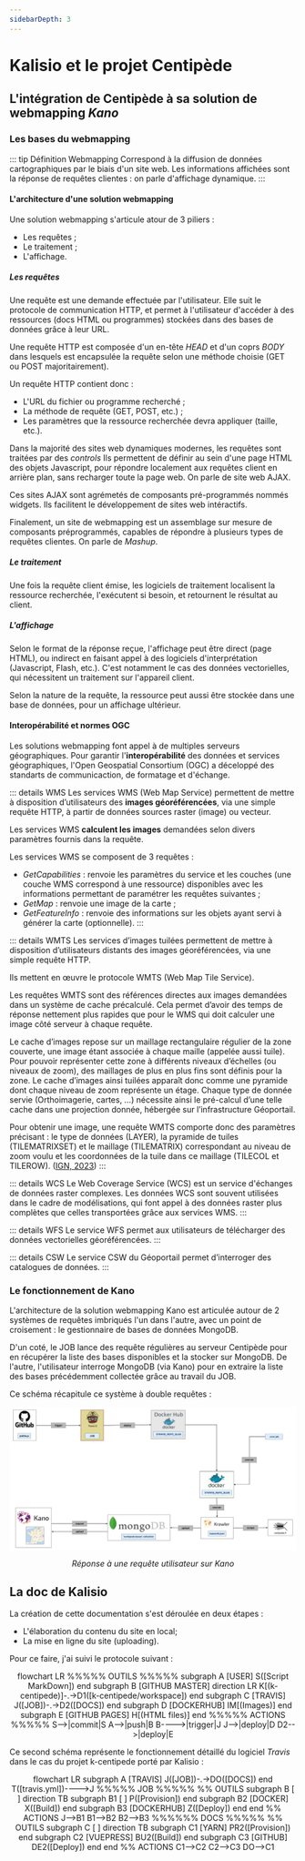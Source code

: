 ```yaml
---
sidebarDepth: 3
---
```

# Kalisio et le projet Centipède
## L'intégration de Centipède à sa solution de webmapping *Kano*
### Les bases du webmapping
::: tip Définition Webmapping 
Correspond à la diffusion de données cartographiques par le biais d'un site web. Les informations affichées sont la réponse de requêtes clientes : on parle d'affichage dynamique.
:::

#### L'architecture d'une solution webmapping
Une solution webmapping s'articule atour de 3 piliers :
- Les requêtes ;
- Le traitement ;
- L'affichage.

##### Les requêtes
Une requête est une demande effectuée par l'utilisateur. Elle suit le protocole  de communication HTTP, et permet à l'utilisateur d'accéder à des ressources (docs HTML ou programmes) stockées dans des bases de données grâce à leur URL.

Une requête HTTP est composée d'un en-tête *HEAD* et d'un coprs *BODY* dans lesquels est encapsulée la requête selon une méthode choisie (GET ou POST majoritairement).

Un requête HTTP contient donc : 
- L'URL du fichier ou programme recherché ;
- La méthode de requête (GET, POST, etc.) ;
- Les paramètres que la ressource recherchée devra appliquer (taille, etc.).

Dans la majorité des sites web dynamiques modernes, les requêtes sont traitées par des *controls* Ils permettent de définir au sein d'une page HTML des objets Javascript, pour répondre localement aux requêtes client en arrière plan, sans recharger toute la page web. On parle de site web AJAX.

Ces sites AJAX sont agrémetés de composants pré-programmés nommés widgets. Ils facilitent le développement de sites web intéractifs. 

Finalement, un site de webmapping est un assemblage sur mesure de composants préprogrammés, capables de répondre à plusieurs types de requêtes clientes. On parle de *Mashup*.

##### Le traitement
Une fois la requête client émise, les logiciels de traitement localisent la ressource recherchée, l'exécutent si besoin, et retournent le résultat au client.

##### L'affichage 
Selon le format de la réponse reçue, l'affichage peut être direct (page HTML), ou indirect en faisant appel à des logiciels d'interprétation (Javascript, Flash, etc.). C'est notamment le cas des données vectorielles, qui nécessitent un traitement sur l'appareil client.

Selon la nature de la requête, la ressource peut aussi être stockée dans une base de données, pour un affichage ultérieur.

#### Interopérabilité et normes OGC
Les solutions webmapping font appel à de multiples serveurs géographiques. Pour garantir l'**interopérabilité** des données et services géographiques, l'Open Geospatial Consortium (OGC) a déceloppé des standarts de communicaction, de formatage et d'échange.

::: details WMS
Les services WMS (Web Map Service) permettent de mettre à disposition d’utilisateurs des **images géoréférencées**, via une simple requête HTTP, à partir de données sources raster (image) ou vecteur.

Les services WMS **calculent les images** demandées selon divers paramètres fournis dans la requête.

Les services WMS se composent de 3 requêtes : 
- *GetCapabilities* : renvoie les paramètres du service et les couches (une couche WMS correspond à une ressource) disponibles avec les informations permettant de paramétrer les requêtes suivantes ;
- *GetMap* : renvoie une image de la carte ;
- *GetFeatureInfo* : renvoie des informations sur les objets ayant servi à générer la carte (optionnelle).
:::

::: details WMTS
Les services d’images tuilées permettent de mettre à disposition d’utilisateurs distants des images géoréférencées, via une simple requête HTTP.

Ils mettent en œuvre le protocole WMTS (Web Map Tile Service).

Les requêtes WMTS sont des références directes aux images demandées dans un système de cache précalculé. Cela permet d’avoir des temps de réponse nettement plus rapides que pour le WMS qui doit calculer une image côté serveur à chaque requête.

Le cache d’images repose sur un maillage rectangulaire régulier de la zone couverte, une image étant associée à chaque maille (appelée aussi tuile). Pour pouvoir représenter cette zone à différents niveaux d’échelles (ou niveaux de zoom), des maillages de plus en plus fins sont définis pour la zone. Le cache d’images ainsi tuilées apparaît donc comme une pyramide dont chaque niveau de zoom représente un étage.
Chaque type de donnée servie (Orthoimagerie, cartes, …) nécessite ainsi le pré-calcul d’une telle cache dans une projection donnée, hébergée sur l’infrastructure Géoportail.

Pour obtenir une image, une requête WMTS comporte donc des paramètres précisant : le type de données (LAYER), la pyramide de tuiles (TILEMATRIXSET) et le maillage (TILEMATRIX) correspondant au niveau de zoom voulu et les coordonnées de la tuile dans ce maillage (TILECOL et TILEROW). ([IGN, 2023](https://geoservices.ign.fr/documentation/services/api-et-services-ogc#2430))
:::

::: details WCS
Le Web Coverage Service (WCS) est un service d'échanges de données raster complexes. Les données WCS sont souvent utilisées dans le cadre de modélisations, qui font appel à des données raster plus complètes que celles transportées grâce aux services WMS. 
:::

::: details WFS
Le service WFS permet aux utilisateurs de télécharger des données vectorielles géoréférencées.
:::

::: details CSW
Le service CSW du Géoportail permet d’interroger des catalogues de données.
:::

### Le fonctionnement de Kano
L'architecture de la solution webmapping Kano est articulée autour de 2 systèmes de requêtes imbriqués l'un dans l'autre, avec un point de croisement : le gestionnaire de bases de données MongoDB.

D'un coté, le JOB lance des requête régulières au serveur Centipède pour en récupérer la liste des bases disponibles et la stocker sur MongoDB. De l'autre, l'utilisateur interroge MongoDB (via Kano) pour en extraire la liste des bases précédemment collectée grâce au travail du JOB. 

Ce schéma récapitule ce système à double requêtes :

<img src="../assets/requetes_kano.jpg" 
        alt="Impossible de visualiser le contenu" 
        style="display: block; margin: 0 auto" />
*<center> Réponse à une requête utilisateur sur Kano</center>* 

## La doc de Kalisio
La création de cette documentation s'est déroulée en deux étapes :
- L'élaboration du contenu du site en local;
- La mise en ligne du site (uploading).

Pour ce faire, j'ai suivi le protocole suivant :

<center><mermaid> 
flowchart LR
    %%%%% OUTILS %%%%%
    subgraph A [USER]
        S([Script MarkDown])
    end
    subgraph B [GITHUB MASTER]
        direction LR
        K[(k-centipede)]-.->D1([k-centipede/workspace])
    end
    subgraph C [TRAVIS]
        J([JOB])-.->D2([DOCS])
    end
    subgraph D [DOCKERHUB]
        IM[(Images)]
    end
    subgraph E [GITHUB PAGES]
        H[(HTML files)]
    end
    %%%%% ACTIONS %%%%%
    S-->|commit|S
    A-->|push|B
    B---->|trigger|J
    J-->|deploy|D
    D2-->|deploy|E
</mermaid></center>

Ce second schéma représente le fonctionnement détaillé du logiciel *Travis* dans le cas du projet k-centipede porté par Kalisio :

<center><mermaid>
flowchart LR
    subgraph A [TRAVIS]
        J([JOB])-.->DO([DOCS])
    end
    T([travis.yml])---->J
    %%%%% JOB %%%%%
    %% OUTILS
    subgraph B [ ]
        direction TB
        subgraph B1 [ ]
            P([Provision])
        end
        subgraph B2 [DOCKER]
            X([Build])
        end
        subgraph B3 [DOCKERHUB]
            Z([Deploy])
        end
    end
    %% ACTIONS
    J-->B1
    B1-->B2
    B2-->B3
    %%%%%% DOCS %%%%%
    %% OUTILS
    subgraph C [ ]
        direction TB    
        subgraph C1 [YARN]
            PR2([Provision])
        end
        subgraph C2 [VUEPRESS]
            BU2([Build])
        end
        subgraph C3 [GITHUB]
            DE2([Deploy])
        end
    end
    %% ACTIONS
    C1-->C2
    C2-->C3
    DO-->C1
</mermaid></center>